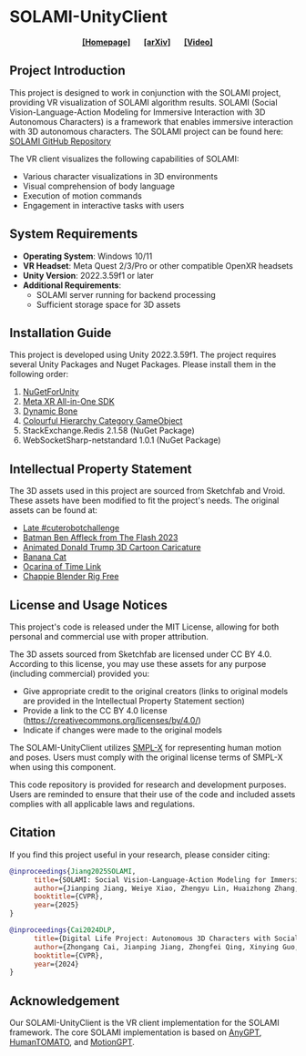 # SOLAMI-UnityClient

<div align="center">
    <a href="https://solami-ai.github.io/" class="button"><b>[Homepage]</b></a> &nbsp;&nbsp;&nbsp;&nbsp;
    <a href="https://arxiv.org/abs/2412.00174" class="button"><b>[arXiv]</b></a> &nbsp;&nbsp;&nbsp;&nbsp;
    <a href="https://www.youtube.com/watch?v=P0juJl2Y4So" class="button"><b>[Video]</b></a>
&nbsp;&nbsp;&nbsp;&nbsp;
</div>

## Project Introduction
This project is designed to work in conjunction with the SOLAMI project, providing VR visualization of SOLAMI algorithm results. SOLAMI (Social Vision-Language-Action Modeling for Immersive Interaction with 3D Autonomous Characters) is a framework that enables immersive interaction with 3D autonomous characters. The SOLAMI project can be found here: [SOLAMI GitHub Repository](https://github.com/AlanJiang98/SOLAMI)

The VR client visualizes the following capabilities of SOLAMI:
- Various character visualizations in 3D environments
- Visual comprehension of body language
- Execution of motion commands
- Engagement in interactive tasks with users

## System Requirements

- **Operating System**: Windows 10/11
- **VR Headset**: Meta Quest 2/3/Pro or other compatible OpenXR headsets
- **Unity Version**: 2022.3.59f1 or later
- **Additional Requirements**: 
  - SOLAMI server running for backend processing
  - Sufficient storage space for 3D assets

## Installation Guide
This project is developed using Unity 2022.3.59f1. The project requires several Unity Packages and Nuget Packages. Please install them in the following order:

1. [NuGetForUnity](https://github.com/GlitchEnzo/NuGetForUnity)
2. [Meta XR All-in-One SDK](https://assetstore.unity.com/packages/tools/integration/meta-xr-all-in-one-sdk-269657)
3. [Dynamic Bone](https://assetstore.unity.com/packages/tools/animation/dynamic-bone-16743)
4. [Colourful Hierarchy Category GameObject](https://assetstore.unity.com/packages/tools/utilities/colourful-hierarchy-category-gameobject-205934)
5. StackExchange.Redis 2.1.58 (NuGet Package)
6. WebSocketSharp-netstandard 1.0.1 (NuGet Package)

## Intellectual Property Statement
The 3D assets used in this project are sourced from Sketchfab and Vroid. These assets have been modified to fit the project's needs. The original assets can be found at:

- [Late #cuterobotchallenge](https://sketchfab.com/3d-models/late-cuterobotchallenge-cb2a7911a5f243dcbe8480946a3bd5fe)
- [Batman Ben Affleck from The Flash 2023](https://sketchfab.com/3d-models/batman-ben-affleck-from-the-flash-2023-33ca17095d3148218958b8f39c8efe64)
- [Animated Donald Trump 3D Cartoon Caricature](https://sketchfab.com/3d-models/animated-donald-trump-3d-cartoon-caricature-1082dd6a29624968a927c806793aacfe)
- [Banana Cat](https://sketchfab.com/3d-models/banana-cat-a738b17630854e9894505b139601d75d)
- [Ocarina of Time Link](https://sketchfab.com/3d-models/ocarina-of-time-link-c62717add333410987482d44959e56c7)
- [Chappie Blender Rig Free](https://sketchfab.com/3d-models/chappie-blender-rig-free-fc2424ff8ab840ac907d38dc073d1327)

## License and Usage Notices
This project's code is released under the MIT License, allowing for both personal and commercial use with proper attribution.

The 3D assets sourced from Sketchfab are licensed under CC BY 4.0. According to this license, you may use these assets for any purpose (including commercial) provided you:
- Give appropriate credit to the original creators (links to original models are provided in the Intellectual Property Statement section)
- Provide a link to the CC BY 4.0 license (https://creativecommons.org/licenses/by/4.0/)
- Indicate if changes were made to the original models

The SOLAMI-UnityClient utilizes [SMPL-X](https://smpl-x.is.tue.mpg.de/) for representing human motion and poses. Users must comply with the original license terms of SMPL-X when using this component.

This code repository is provided for research and development purposes. Users are reminded to ensure that their use of the code and included assets complies with all applicable laws and regulations.

## Citation

If you find this project useful in your research, please consider citing:

```bibtex
@inproceedings{Jiang2025SOLAMI,
      title={SOLAMI: Social Vision-Language-Action Modeling for Immersive Interaction with 3D Autonomous Characters}, 
      author={Jianping Jiang, Weiye Xiao, Zhengyu Lin, Huaizhong Zhang, Tianxiang Ren, Yang Gao, Zhiqian Lin, Zhongang Cai, Lei Yang, Ziwei Liu},
      booktitle={CVPR},
      year={2025}
}

@inproceedings{Cai2024DLP,
      title={Digital Life Project: Autonomous 3D Characters with Social Intelligence}, 
      author={Zhongang Cai, Jianping Jiang, Zhongfei Qing, Xinying Guo, Mingyuan Zhang, Zhengyu Lin, Haiyi Mei, Chen Wei, Ruisi Wang, Wanqi Yin, Xiangyu Fan, Han Du, Liang Pan, Peng Gao, Zhitao Yang, Yang Gao, Jiaqi Li, Tianxiang Ren, Yukun Wei, Xiaogang Wang, Chen Change Loy, Lei Yang, Ziwei Liu},
      booktitle={CVPR},
      year={2024}
}
```

## Acknowledgement
Our SOLAMI-UnityClient is the VR client implementation for the SOLAMI framework. The core SOLAMI implementation is based on [AnyGPT](https://github.com/OpenMOSS/AnyGPT), [HumanTOMATO](https://github.com/IDEA-Research/HumanTOMATO), and [MotionGPT](https://github.com/OpenMotionLab/MotionGPT).